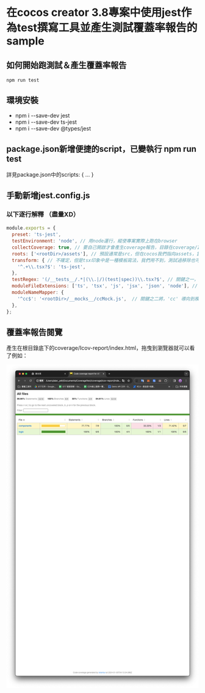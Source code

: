 # 在cocos creator 3.8專案中使用jest作為test撰寫工具並產生測試覆蓋率報告的sample

## 如何開始跑測試＆產生覆蓋率報告
```
npm run test
```

## 環境安裝

- npm i --save-dev jest
- npm i --save-dev ts-jest
- npm i --save-dev @types/jest

## package.json新增便捷的script，已變執行 npm run test

詳見package.json中的scripts: { ... }

## 手動新增jest.config.js

### 以下逐行解釋 （盡量XD）
```js
module.exports = {
  preset: 'ts-jest',
  testEnvironment: 'node', // 用node運行，縱使專案實際上跑在browser
  collectCoverage: true, // 要自己開啟才會產生coverage報告，目錄在coverage/Icov-report
  roots: ['<rootDir>/assets'], // 預設通常是src，但在cocos我們指向assets，當然你也可以只對 assets/scripts/之類的
  transform: { // 不確定，但是tsx印象中是一種模板寫法，我們用不到，測試過移除也可以跑，但我還是保留
    '^.+\\.tsx?$': 'ts-jest',
  },
  testRegex: '(/__tests__/.*|(\\.|/)(test|spec))\\.tsx?$', // 關鍵之一，用正規表示式辨別哪些code是測試檔案，以這邊為例就是assets底下有放在__tests__底下且檔名含有xxx.test.ts的都算
  moduleFileExtensions: ['ts', 'tsx', 'js', 'jsx', 'json', 'node'], // 這裡應該是延伸去判斷有哪些副檔名會被測試檔案給使用到，待測試
  moduleNameMapper: {
    '^cc$': '<rootDir>/__mocks__/ccMock.js',  // 關鍵之二將，'cc' 導向到模擬文件。 這樣才不會想驗證一下component的functinos不認得cc
  },
};
```

## 覆蓋率報告閱覽
產生在根目錄底下的coverage/Icov-report/index.html，拖曳到瀏覽器就可以看了例如：

![請看圖](./README-pic1.png "覆蓋率報告圖例")
